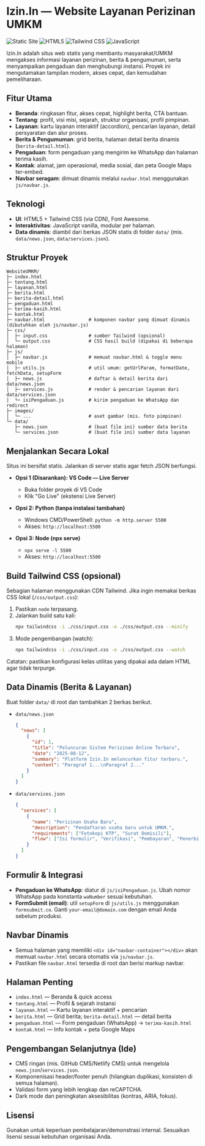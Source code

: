 # Izin.In — Website Layanan Perizinan UMKM

![Static Site](https://img.shields.io/badge/site-static-blue)
![HTML5](https://img.shields.io/badge/HTML5-Ready-E34F26)
![Tailwind CSS](https://img.shields.io/badge/TailwindCSS-CDN-38B2AC)
![JavaScript](https://img.shields.io/badge/JavaScript-Vanilla-F7DF1E)

Izin.In adalah situs web statis yang membantu masyarakat/UMKM mengakses informasi layanan perizinan, berita & pengumuman, serta menyampaikan pengaduan dan menghubungi instansi. Proyek ini mengutamakan tampilan modern, akses cepat, dan kemudahan pemeliharaan.

## Fitur Utama

- **Beranda**: ringkasan fitur, akses cepat, highlight berita, CTA bantuan.
- **Tentang**: profil, visi misi, sejarah, struktur organisasi, profil pimpinan.
- **Layanan**: kartu layanan interaktif (accordion), pencarian layanan, detail persyaratan dan alur proses.
- **Berita & Pengumuman**: grid berita, halaman detail berita dinamis (`berita-detail.html`).
- **Pengaduan**: form pengaduan yang mengirim ke WhatsApp dan halaman terima kasih.
- **Kontak**: alamat, jam operasional, media sosial, dan peta Google Maps ter-embed.
- **Navbar seragam**: dimuat dinamis melalui `navbar.html` menggunakan `js/navbar.js`.

## Teknologi

- **UI**: HTML5 + Tailwind CSS (via CDN), Font Awesome.
- **Interaktivitas**: JavaScript vanilla, modular per halaman.
- **Data dinamis**: diambil dari berkas JSON statis di folder `data/` (mis. `data/news.json`, `data/services.json`).

## Struktur Proyek

```
WebsiteUMKM/
├─ index.html
├─ tentang.html
├─ layanan.html
├─ berita.html
├─ berita-detail.html
├─ pengaduan.html
├─ terima-kasih.html
├─ kontak.html
├─ navbar.html                # komponen navbar yang dimuat dinamis (dibutuhkan oleh js/navbar.js)
├─ css/
│  ├─ input.css               # sumber Tailwind (opsional)
│  └─ output.css              # CSS hasil build (dipakai di beberapa halaman)
├─ js/
│  ├─ navbar.js               # memuat navbar.html & toggle menu mobile
│  ├─ utils.js                # util umum: getUrlParam, formatDate, fetchData, setupForm
│  ├─ news.js                 # daftar & detail berita dari data/news.json
│  ├─ services.js             # render & pencarian layanan dari data/services.json
│  └─ isiPengaduan.js         # kirim pengaduan ke WhatsApp dan redirect
├─ images/
│  └─ ...                     # aset gambar (mis. foto pimpinan)
└─ data/
   ├─ news.json               # (buat file ini) sumber data berita
   └─ services.json           # (buat file ini) sumber data layanan
```

## Menjalankan Secara Lokal

Situs ini bersifat statis. Jalankan di server statis agar fetch JSON berfungsi.

- **Opsi 1 (Disarankan): VS Code — Live Server**

  - Buka folder proyek di VS Code
  - Klik "Go Live" (ekstensi Live Server)

- **Opsi 2: Python (tanpa instalasi tambahan)**

  - Windows CMD/PowerShell: `python -m http.server 5500`
  - Akses: `http://localhost:5500`

- **Opsi 3: Node (npx serve)**
  - `npx serve -l 5500`
  - Akses: `http://localhost:5500`

## Build Tailwind CSS (opsional)

Sebagian halaman menggunakan CDN Tailwind. Jika ingin memakai berkas CSS lokal (`/css/output.css`):

1. Pastikan `node` terpasang.
2. Jalankan build satu kali:
   ```bash
   npx tailwindcss -i ./css/input.css -o ./css/output.css --minify
   ```
3. Mode pengembangan (watch):
   ```bash
   npx tailwindcss -i ./css/input.css -o ./css/output.css --watch
   ```

Catatan: pastikan konfigurasi kelas utilitas yang dipakai ada dalam HTML agar tidak terpurge.

## Data Dinamis (Berita & Layanan)

Buat folder `data/` di root dan tambahkan 2 berkas berikut.

- `data/news.json`

  ```json
  {
    "news": [
      {
        "id": 1,
        "title": "Peluncuran Sistem Perizinan Online Terbaru",
        "date": "2025-08-12",
        "summary": "Platform Izin.In meluncurkan fitur terbaru.",
        "content": "Paragraf 1...\nParagraf 2..."
      }
    ]
  }
  ```

- `data/services.json`
  ```json
  {
    "services": [
      {
        "name": "Perizinan Usaha Baru",
        "description": "Pendaftaran usaha baru untuk UMKM.",
        "requirements": ["Fotokopi KTP", "Surat Domisili"],
        "flow": ["Isi formulir", "Verifikasi", "Pembayaran", "Penerbitan izin"]
      }
    ]
  }
  ```

## Formulir & Integrasi

- **Pengaduan ke WhatsApp**: diatur di `js/isiPengaduan.js`. Ubah nomor WhatsApp pada konstanta `waNumber` sesuai kebutuhan.
- **FormSubmit (email)**: util `setupForm` di `js/utils.js` menggunakan `formsubmit.co`. Ganti `your-email@domain.com` dengan email Anda sebelum produksi.

## Navbar Dinamis

- Semua halaman yang memiliki `<div id="navbar-container"></div>` akan memuat `navbar.html` secara otomatis via `js/navbar.js`.
- Pastikan file `navbar.html` tersedia di root dan berisi markup navbar.

## Halaman Penting

- `index.html` — Beranda & quick access
- `tentang.html` — Profil & sejarah instansi
- `layanan.html` — Kartu layanan interaktif + pencarian
- `berita.html` — Grid berita; `berita-detail.html` — detail berita
- `pengaduan.html` — Form pengaduan (WhatsApp) → `terima-kasih.html`
- `kontak.html` — Info kontak + peta Google Maps

## Pengembangan Selanjutnya (Ide)

- CMS ringan (mis. GitHub CMS/Netlify CMS) untuk mengelola `news.json`/`services.json`.
- Komponenisasi header/footer penuh (hilangkan duplikasi, konsisten di semua halaman).
- Validasi form yang lebih lengkap dan reCAPTCHA.
- Dark mode dan peningkatan aksesibilitas (kontras, ARIA, fokus).

## Lisensi

Gunakan untuk keperluan pembelajaran/demonstrasi internal. Sesuaikan lisensi sesuai kebutuhan organisasi Anda.

